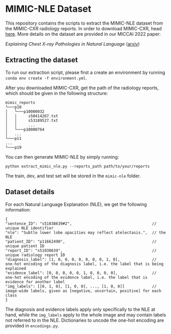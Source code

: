 # MIMIC-NLE Dataset

This repository contains the scripts to extract the MIMIC-NLE dataset from the MIMIC-CXR radiology reports. In order to download MIMIC-CXR, head [here](https://physionet.org/content/mimic-cxr-jpg/2.0.0/). More details on the dataset are provided in our MICCAI 2022 paper:

*Explaining Chest X-ray Pathologies in Natural Language* ([arxiv](https://arxiv.org/abs/2207.04343))

## Extracting the dataset

To run our extraction script, please first a create an environment by running `conda env create -f environment.yml`.

After you downloaded MIMIC-CXR, get the path of the radiology reports, which should be given in the following structure: 

```
mimic_reports
└───p10
│   └───p10000032
│   │     s50414267.txt
│   │     s53189527.txt
│   │     ...
│   └───p10000764
│   ...
└───p11
...
└───p19
```

You can then generate MIMIC-NLE by simply running: 
```
python extract_mimic_nle.py --reports_path path/to/your/reports
```
The train, dev, and test set will be stored in the `mimic-nle` folder.

## Dataset details

For each Natural Language Explanation (NLE), we get the following information: 

```
{
"sentence_ID": "s51038639#2",                                   // unique NLE identifier
"nle": "Subtle lower lobe opacities may reflect atelectasis.",  // the NLE
"patient_ID": "p11662490",                                      // unique patient ID
"report_ID": "s51038639",                                       // unique radiology report ID
"diagnosis_label": [1, 0, 0, 0, 0, 0, 0, 0, 1, 0],              // one-hot encoding of the diagnosis label, i.e. the label that is being explained
"evidence_label": [0, 0, 0, 0, 0, 1, 0, 0, 0, 0],               // one-hot encoding of the evidence label, i.e. the label that is evidence for another label
"img_labels": [[0, 1, 0], [1, 0, 0], ..., [1, 0, 0]]            // image-wide labels, given as [negative, uncertain, positive] for each class
}
```

The diagnosis and evidence labels apply only specifically to the NLE at hand, while the `img_labels` apply to the whole image and may contain labels not referred to in the NLE. Dictionaries to uncode the one-hot encoding are provided in `encodings.py`.


